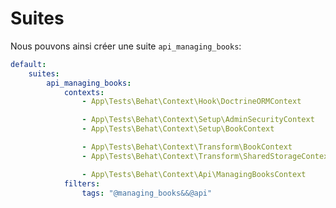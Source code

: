 # Suites

Nous pouvons ainsi créer une suite `api_managing_books`:

```yaml {all|3|4|5|7-8|10-11|12-13|15}
default:
    suites:
        api_managing_books:
            contexts:
                - App\Tests\Behat\Context\Hook\DoctrineORMContext

                - App\Tests\Behat\Context\Setup\AdminSecurityContext
                - App\Tests\Behat\Context\Setup\BookContext

                - App\Tests\Behat\Context\Transform\BookContext
                - App\Tests\Behat\Context\Transform\SharedStorageContext

                - App\Tests\Behat\Context\Api\ManagingBooksContext
            filters:
                tags: "@managing_books&&@api"
```
